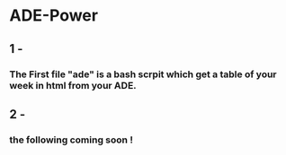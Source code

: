 # ADE-Power

## 1 - 
### The First file "ade" is a bash scrpit which get a table of your week in html from your ADE.

## 2 - 
### the following coming soon !
